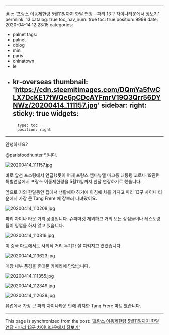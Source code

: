 
---
title: '프랑스 이동제한령 5월11일까지 한달 연장 - 파리 13구 차이나타운에서 장보기'
permlink: 13
catalog: true
toc_nav_num: true
toc: true
position: 9999
date: 2020-04-14 12:23:15
categories:
- palnet
tags:
- palnet
- dblog
- mini
- paris
- chinatown
- le
- kr-overseas
thumbnail: 'https://cdn.steemitimages.com/DQmYa5fwCLX7DcKE17fWQe6pCDcAYFmrV19Q3Qrr56DYNWz/20200414_111157.jpg'
sidebar:
    right:
        sticky: true
widgets:
    -
        type: toc
        position: right
---


안녕하세요?

@parisfoodhunter 입니다. 

![20200414_111157.jpg](https://cdn.steemitimages.com/DQmYa5fwCLX7DcKE17fWQe6pCDcAYFmrV19Q3Qrr56DYNWz/20200414_111157.jpg)

바로 앞선 포스팅에서 언급했듯이 어제 프랑스 엠마뉴엘 마크롱 대통령 코로나 19관련 특별연설에서 프랑스 이동제한령을 5월11일까지 한달 연장하기로 했습니다. 

앞으로 거의 한달동안 집에서 생활해야 하기에 아침에 차를 가지고 파리 13구 차이나 타운에서 가장 큰 Tang Frere 에 장보러 다녀왔어요. 

![20200414_110208.jpg](https://cdn.steemitimages.com/DQmWTFyQQPryCeNBi9etZJSjf6yUUEyyP27C24UTobNuTfS/20200414_110208.jpg)

파리 차이나 타운 거리 풍경입니다.  슈퍼마켓 제외하고 거의 모든 상점들이나 레스토랑들이 영업을 하지 않고 있습니다. 

![20200414_110819.jpg](https://cdn.steemitimages.com/DQmbD7hgmR7u9u7GHibbyx7yQPR5KYkfvuvnwYUU4cL2oQL/20200414_110819.jpg)

이 중국 마트에서도 사회적 거리 두기가 잘 지켜지고 있었습니다. 

![20200414_113623.jpg](https://cdn.steemitimages.com/DQmY2faPQNaxtJySxkgovS3svnDhKzJdMhBjBXgRXAq8Ggc/20200414_113623.jpg)

매장 내부 풍경을 휴대폰 카메라에 담았습니다. 

![20200414_111355.jpg](https://cdn.steemitimages.com/DQmdETTJMFYxCDDqp1cLssuX9zFjRPkQzXke5NNLyqbruUG/20200414_111355.jpg)

![20200414_112349.jpg](https://cdn.steemitimages.com/DQmWP3NBTyNPpMcvJB33UX3jeAJHLtdNMSg3toBFQhctoGv/20200414_112349.jpg)

![20200414_112638.jpg](https://cdn.steemitimages.com/DQmZPUPkUeDQBqrdF4mD6WRB7afzfF71E4d39rM4jLap3sW/20200414_112638.jpg)

유럽에서 가장 큰 파리 차이나타운 안에 위치한 Tang Frere 마트 였습니다.

- - -

This page is synchronized from the post: ['프랑스 이동제한령 5월11일까지 한달 연장 - 파리 13구 차이나타운에서 장보기'](https://steemit.com/@parisfoodhunter/13)

